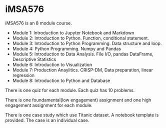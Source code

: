 # iMSA576
iMSA576 is an 8 module course.
- Module 1: Introduction to Jupyter Notebook and Markdown
- Module 2: Introduction to Python. Function, conditional statement.
- Module 3: Introduction to Python Programming. Data structure and loop.
- Module 4: Python Programming. Numpy and Pandas
- Module 5: Introduction to Data Analysis. File I/O, pandas DataFrame, Descriptive Statistics
- Module 6: Introduction to Visualization
- Module 7: Production Anaylitics. CRISP-DM, Data preparation, linear regression
- Module 8: Introduction to Python and Database

There is one quiz for each module. Each quiz has 10 problems.

There is one foundamental(low engagement) assignment and one high engagement assignment for each module.

There is one case study which use Titanic dataset. A notebook template is provided. The case is an individual case.
